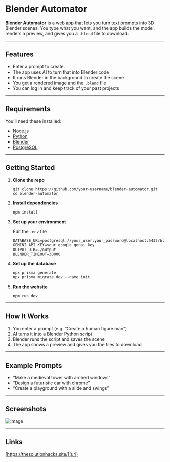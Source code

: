# Blender Automator

**Blender Automator** is a web app that lets you turn text prompts into 3D Blender scenes. You type what you want, and the app builds the model, renders a preview, and gives you a `.blend` file to download.

---

## Features

- Enter a prompt to create.
- The app uses AI to turn that into Blender code  
- It runs Blender in the background to create the scene  
- You get a rendered image and the `.blend` file  
- You can log in and keep track of your past projects

---

## Requirements

You’ll need these installed:

- [Node.js](https://nodejs.org/) 
- [Python](https://www.python.org/downloads/)  
- [Blender](https://www.blender.org/download/)
- [PostgreSQL](https://www.postgresql.org/download/)

---

## Getting Started

1. **Clone the repo**

    ```
    git clone https://github.com/your-username/blender-automator.git
    cd blender-automator
    ```

2. **Install dependencies**

    ```
    npm install
    ```

3. **Set up your environment**

    Edit the `.env` file

    ```
    DATABASE_URL=postgresql://your_user:your_password@localhost:5432/blenderdb
    GEMINI_API_KEY=your_google_genai_key
    OUTPUT_DIR=./output
    BLENDER_TIMEOUT=30000
    ```

4. **Set up the database**

    ```
    npx prisma generate
    npx prisma migrate dev --name init
    ```

5. **Run the website**

    ```
    npm run dev
    ```

---

## How It Works

1. You enter a prompt (e.g. “Create a human figure man”)  
2. AI turns it into a Blender Python script  
3. Blender runs the script and saves the scene  
4. The app shows a preview and gives you the files to download

---

## Example Prompts

- “Make a medieval tower with arched windows”  
- “Design a futuristic car with chrome”  
- “Create a playground with a slide and swings”

---

## Screenshots

![image](https://github.com/user-attachments/assets/404486b9-17de-4324-b0c9-1a0c2090d41a)

---

## Links 

[https://thesolutionhacks.site/](url)
